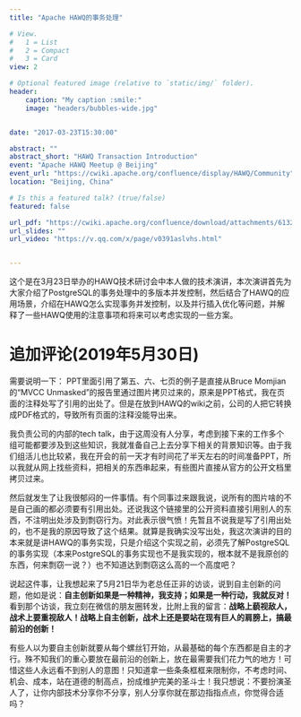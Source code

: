 ```yaml
---
title: "Apache HAWQ的事务处理"

# View.
#   1 = List
#   2 = Compact
#   3 = Card
view: 2

# Optional featured image (relative to `static/img/` folder).
header:
    caption: "My caption :smile:"
    image: "headers/bubbles-wide.jpg"


date: "2017-03-23T15:30:00"

abstract: ""
abstract_short: "HAWQ Transaction Introduction"
event: "Apache HAWQ Meetup @ Beijing"
event_url: "https://cwiki.apache.org/confluence/display/HAWQ/Community"
location: "Beijing, China"

# Is this a featured talk? (true/false)
featured: false

url_pdf: "https://cwiki.apache.org/confluence/download/attachments/61320901/HAWQ%20Transaction%20Introduction.pdf?version=1&modificationDate=1490600276000&api=v2"
url_slides: ""
url_video: "https://v.qq.com/x/page/v0391aslvhs.html"


---
```


这个是在3月23日举办的HAWQ技术研讨会中本人做的技术演讲，本次演讲首先为大家介绍了PostgreSQL的事务处理中的多版本并发控制，然后结合了HAWQ的应用场景，介绍在HAWQ怎么实现事务并发控制，以及并行插入优化等问题，并解释了一些HAWQ使用的注意事项和将来可以考虑实现的一些方案。


# 追加评论(2019年5月30日)

需要说明一下：
PPT里面引用了第五、六、七页的例子是直接从Bruce Momjian的“MVCC Unmasked”的报告里通过图片拷贝过来的，原来是PPT格式，我在页面的注释处写了引用的出处了。但是在放到HAWQ的wiki之前，公司的人把它转换成PDF格式的，导致所有页面的注释没能导出来。

我负责公司的内部的tech talk，由于这周没有人分享，考虑到接下来的工作多个组可能都要涉及到这些知识，我就准备自己上去分享下相关的背景知识等。由于我们组活儿也比较紧，我在开会的前一天才有时间花了半天左右的时间准备PPT，所以我就从网上找些资料，把相关的东西串起来，有些图片直接从官方的公开文档里拷贝过来。

然后就发生了让我很郁闷的一件事情。有个同事过来跟我说，说所有的图片啥的不是自己画的都必须要有引用出处。还说我这个链接里的公开资料直接引用别人的东西，不注明出处涉及到剽窃行为。对此表示很气愤！先暂且不说我是写了引用出处的，也不是我的原因导致了这个结果。就算是我确实没写出处，我这次演讲的目的本来就是讲HAWQ的事务实现，只是介绍这个实现之前，必须先了解PostgreSQL的事务实现（本来PostgreSQL的事务实现也不是我实现的，根本就不是我原创的东西，何来剽窃一说？）也不知道达到剽窃这么高的一个高度吧？

说起这件事，让我想起来了5月21日华为老总任正非的访谈，说到自主创新的问题，他如是说：**自主创新如果是一种精神，我支持；如果是一种行动，我就反对！**
看到那个访谈，我立刻在微信的朋友圈转发，比附上我的留言：**战略上藐视敌人，战术上要重视敌人！战略上自主创新，战术上还是要站在现有巨人的肩膀上，搞最前沿的创新！**

有些人以为要自主创新就要从每个螺丝钉开始，从最基础的每个东西都是自主的才行。殊不知我们的重心要放在最前沿的创新上，放在最需要我们花力气的地方！可惜这些人永远看不到别人的意图！只知道拿一些条条框框来限制你，不考虑时间、机会、成本，站在道德的制高点，扮成维护完美的圣斗士！我只想说：不要扮演圣人了，让你内部技术分享你不分享，别人分享你就在那边指指点点，你觉得合适吗？